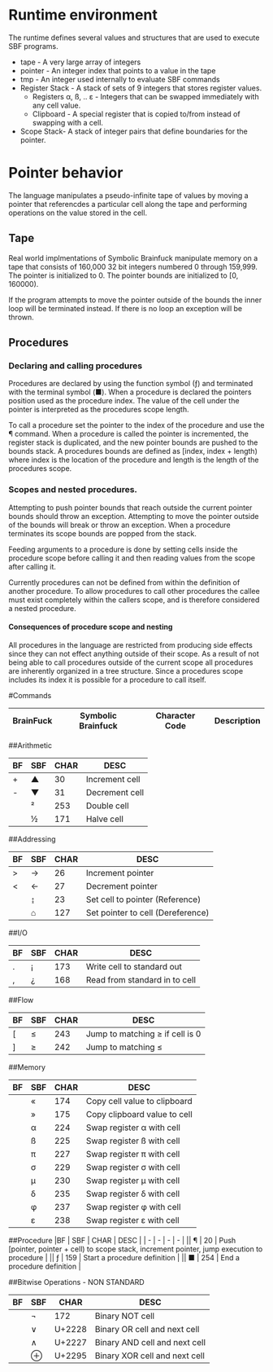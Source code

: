 ﻿# Runtime environment
The runtime defines several values and structures that are used to execute SBF programs.
 * tape - A very large array of integers
 * pointer - An integer index that points to a value in the tape
 * tmp - An integer used internally to evaluate SBF commands
 * Register Stack - A stack of sets of 9 integers that stores register values.
    * Registers α, ß, .. ε - Integers that can be swapped immediately with any cell value.
    * Clipboard - A special register that is copied to/from instead of swapping with a cell.
 * Scope Stack- A stack of integer pairs that define boundaries for the pointer. 

# Pointer behavior
The language manipulates a pseudo-infinite tape of values by moving a pointer that referencdes a particular cell along the tape
and performing operations on the value stored in the cell.

## Tape
Real world implmentations of Symbolic Brainfuck manipulate memory on a tape that consists of 160,000 32 bit integers numbered 0 
through 159,999. The pointer is initialized to 0. The pointer bounds are initialized to [0, 160000).

If the program attempts to move the pointer outside of the bounds the inner loop will be terminated instead. If there is no
loop an exception will be thrown. 

## Procedures
### Declaring and calling procedures
Procedures are declared by using the function symbol (ƒ) and terminated with the terminal symbol (■). When a procedure is declared
the pointers position used as the procedure index. The value of the cell under the pointer is interpreted as the 
procedures scope length. 

To call a procedure set the pointer to the index of the procedure and use the ¶ command.
When a procedure is called the pointer is incremented, the register stack is duplicated, and the new pointer bounds are pushed 
to the bounds stack. 
A procedures bounds are defined as [index, index + length) where index is the location of the procedure
and length is the length of the procedures scope. 

### Scopes and nested procedures.
Attempting to push pointer bounds that reach outside the current pointer bounds should throw an exception.
Attempting to move the pointer outside of the bounds will break or throw an exception. When a procedure terminates its scope 
bounds are popped from the stack. 

Feeding arguments to a procedure is done by setting cells inside the procedure scope before calling it and then reading values
from the scope after calling it. 

Currently procedures can not be defined from within the definition of another procedure. To allow procedures to call other procedures
the callee must exist completely within the callers scope, and is therefore considered a nested procedure.

#### Consequences of procedure scope and nesting
All procedures in the language are restricted from producing side effects since they can not effect anything outside of their scope. 
As a result of not being able to call procedures outside of the current scope all procedures are inherently organized in a tree structure.
Since a procedures scope includes its index it is possible for a procedure to call itself.


#Commands

|BrainFuck | Symbolic Brainfuck | Character Code | Description |
| - | -   | -    | -    |

##Arithmetic

|BF | SBF | CHAR | DESC |
| - | -   | -    | -    |
|+  | ▲   |30    |Increment cell|
|-  | ▼   |31    |Decrement cell|
|   | ²   |253   |Double cell|
|   | ½   |171   |Halve cell|

##Addressing

|BF | SBF | CHAR | DESC |
| - | -   | -    | -    |
|>  | →   |26    |Increment pointer |
|<  | ←   |27    |Decrement pointer |
|   | ↨   |23    |Set cell to pointer (Reference) |
|   | ⌂   |127   |Set pointer to cell (Dereference) |

##I/O

|BF | SBF | CHAR | DESC |
| - | -   | -    | -    |
|.  | ¡   |173   |Write cell to standard out |
|,  | ¿   |168   |Read from standard in to cell |

##Flow

|BF | SBF | CHAR | DESC |
| - | -   | -    | -    |
|[  | ≤   |243   |Jump to matching ≥ if cell is 0 |
|]  | ≥   |242   |Jump to matching ≤|

##Memory

|BF | SBF | CHAR | DESC |
| - | -   | -    | -    |
   || «   |174   |Copy cell value to clipboard|
   || »   |175   |Copy clipboard value to cell|
   || α   |224   |Swap register α with cell |
   || ß   |225   |Swap register ß with cell |
   || π   |227   |Swap register π with cell |
   || σ   |229   |Swap register σ with cell |
   || µ   |230   |Swap register µ with cell |
   || δ   |235   |Swap register δ with cell |
   || φ   |237   |Swap register φ with cell |
   || ε   |238   |Swap register ε with cell |

##Procedure
|BF | SBF | CHAR | DESC |
| - | -   | -    | -    |
   || ¶   | 20   | Push [pointer, pointer + cell) to scope stack, increment pointer, jump execution to procedure |
   || ƒ   | 159  | Start a procedure definition |
   || ■   | 254  | End a procedure definition   |

##Bitwise Operations - NON STANDARD

|BF | SBF | CHAR | DESC |
| - | -   | -    | -    |
   ||¬    |172    |Binary NOT cell |
   ||∨    |U+2228 |Binary OR cell and next cell| 
   ||∧    |U+2227 |Binary AND cell and next cell|
   ||⊕   |U+2295 |Binary XOR cell and next cell|
